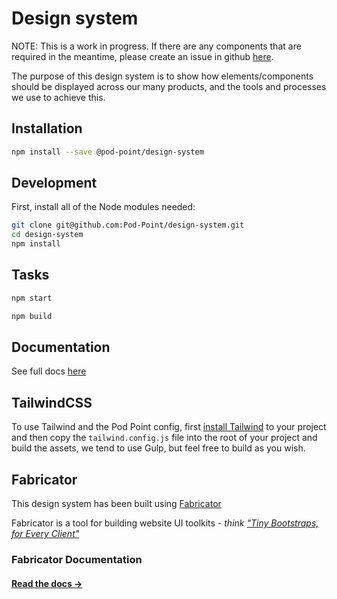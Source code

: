 # Design system
NOTE: This is a work in progress.
If there are any components that are required in the meantime, please create an issue in github [here](https://github.com/Pod-Point/design-system/issues).

The purpose of this design system is to show how elements/components should be displayed across our many products, and the tools and processes we use to achieve this.

## Installation

```bash
npm install --save @pod-point/design-system
```

## Development

First, install all of the Node modules needed:

```bash
git clone git@github.com:Pod-Point/design-system.git
cd design-system
npm install
```

## Tasks

```bash
npm start
```

```bash
npm build
```

## Documentation

See full docs [here](https://pod-point.github.io/design-system)

## TailwindCSS
To use Tailwind and the Pod Point config, first [install Tailwind](https://tailwindcss.com/docs/installation) to your project and then copy the `tailwind.config.js` file into the root of your project and build the assets, we tend to use Gulp, but feel free to build as you wish.

## Fabricator
This design system has been built using [Fabricator](https://fbrctr.github.io/)

Fabricator is a tool for building website UI toolkits - _think ["Tiny Bootstraps, for Every Client"](http://daverupert.com/2013/04/responsive-deliverables/#tiny-bootstraps-for-every-client)_

### Fabricator Documentation

#### [Read the docs →](http://fbrctr.github.io/docs)
